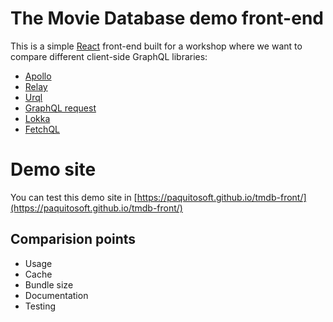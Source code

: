 # The Movie Database demo front-end
This is a simple [React](https://reactjs.org/) front-end built for a workshop where we want to compare different client-side GraphQL libraries:
* [Apollo](https://www.apollographql.com/docs/react/)
* [Relay](https://relay.dev/)
* [Urql](https://formidable.com/open-source/urql/)
* [GraphQL request](https://github.com/prisma-labs/graphql-request)
* [Lokka](https://github.com/kadirahq/lokka)
* [FetchQL](https://gucheen.github.io/fetchql/)

# Demo site
You can test this demo site in [https://paquitosoft.github.io/tmdb-front/](https://paquitosoft.github.io/tmdb-front/)

## Comparision points
* Usage
* Cache
* Bundle size
* Documentation
* Testing
